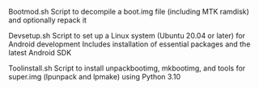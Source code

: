 Bootmod.sh  Script to decompile a boot.img file (including MTK ramdisk) and optionally repack it

Devsetup.sh  Script to set up a Linux system (Ubuntu 20.04 or later) for Android development Includes installation of essential packages and the latest Android SDK

Toolinstall.sh Script to install unpackbootimg, mkbootimg, and tools for super.img (lpunpack and lpmake) using Python 3.10
